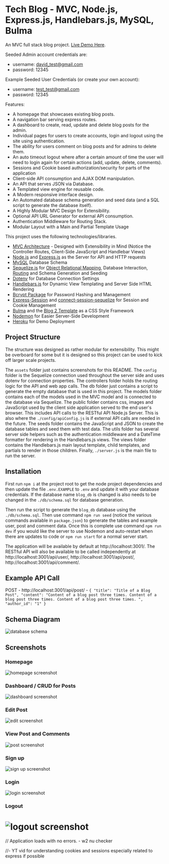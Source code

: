 # Tech Blog - MVC, Node.js, Express.js, Handlebars.js, MySQL, Bulma

An MVC full stack blog project. [Live Demo Here](https://mighty-earth-36141.herokuapp.com/).

Seeded Admin account credentials are:

-   username: david_test@gmail.com
-   password: 12345

Example Seeded User Credentials (or create your own account):

-   username: test_test@gmail.com
-   password: 12345

Features:

-   A homepage that showcases existing blog posts.
-   A navigation bar serving express routes.
-   A dashboard to create, read, update and delete blog posts for the admin.
-   Individual pages for users to create accounts, login and logout using the site using authentication.
-   The ability for users comment on blog posts and for admins to delete them.
-   An auto timeout logout where after a certain amount of time the user will need to login again for certain actions (add, update, delete, comments).
-   Sessions and Cookie based authorization/security for parts of the application
-   Client-side API consumption and AJAX DOM manipulation.
-   An API that serves JSON via Database.
-   A Templated view engine for reusable code.
-   A Modern responsive interface design.
-   An Automated database schema generation and seed data (and a SQL script to generate the database itself).
-   A Highly Modular MVC Design for Extensibility.
-   Optional API URL Generator for external API consumption.
-   Authentication Middleware for Routing Stack.
-   Modular Layout with a Main and Partial Template Usage

This project uses the following technologies/libraries.

-   [MVC Architecture](https://en.wikipedia.org/wiki/Model%E2%80%93view%E2%80%93controller) - Designed with Extensibility in Mind (Notice the Controller Routes, Client-Side JavaScript and Handlebar Views)
-   [Node.js](https://nodejs.org/en/) and [Express.js](https://expressjs.com/) as the Server for API and HTTP requests
-   [MySQL](https://www.mysql.com/) Database Schema
-   [Sequelize.js](https://sequelize.org/) for [Object Relational Mapping](https://en.wikipedia.org/wiki/Object%E2%80%93relational_mapping), Database Interaction, [Routing](https://expressjs.com/en/guide/routing.html) and Schema Generation and Seeding
-   [Dotenv](https://www.npmjs.com/package/dotenv) for Database Connection Settings
-   [Handlebars.js](https://handlebarsjs.com/) for Dynamic View Templating and Server Side HTML Rendering
-   [Bcrypt Package](https://www.npmjs.com/package/bcrypt) for Password Hashing and Management
-   [Express-Session](https://www.npmjs.com/package/express-session) and [connect-session-sequelize](https://www.npmjs.com/package/connect-session-sequelize) for Session and Cookie Management
-   [Bulma](https://bulma.io/) and the [Blog 2 Template](https://github.com/BulmaTemplates/bulma-templates/blob/master/templates/blog-tailsaw.html) as a CSS Style Framework
-   [Nodemon](https://www.npmjs.com/package/nodemon) for Easier Server-Side Development
-   [Heroku](https://www.heroku.com) for Demo Deployment

## Project Structure

The structure was designed as rather modular for extensibility. This might be overboard for some but it is designed so this project can be used to kick off larger scale projects.

The `assets` folder just contains screenshots for this README. The `config` folder is the Sequelize connection used throughout the server side and uses dotenv for connection properties. The controllers folder holds the routing logic for the API and web app calls. The db folder just contains a script to generate the empty database that is used in this project. The models folder contains each of the models used in the MVC model and is connected to the database via Sequelize. The public folder contains css, images and JavaScript used by the client side application served to the end user's browser. This includes API calls to the RESTful API Node.js Server. This is also where the `./config/apiConfig.js` is if external API calls are needed in the future. The seeds folder contains the JavaScript and JSON to create the database tables and seed them with test data. The utils folder has several server side helpers such as the authentication middleware and a DateTime formatter for rendering in the Handlebars.js views. The views folder contains the Handlebars.js main layout template, child templates, and partials to render in those children. Finally, `./server.js` is the main file to run the server.

## Installation

First run `npm i` at the project root to get the node project dependencies and then update the file `.env.EXAMPLE` to `.env` and update it with your database credentials. If the database name `blog_db` is changed is also needs to be changed in the `./db/schema.sql` for database generation.

Then run the script to generate the `blog_db` database using the `./db/schema.sql`. Then use command `npm run seed` (notice the various commands available in `package.json`) to generate the tables and example user, post and comment data. Once this is complete use command `npm run dev` if you would like the server to use Nodemon and auto-restart when there are updates to code or `npm run start` for a normal server start.

The application will be available by default at http://localhost:3001/. The RESTful API will also be available to be called independently at http://localhost:3001/api/user/, http://localhost:3001/api/post/, http://localhost:3001/api/comment/.

## Example API Call

POST - http://localhost:3001/api/post/ - `{ "title": "Title of a Blog Post", "content": "Content of a blog post three times. Content of a blog post three times. Content of a blog post three times. ", "author_id": "1" }`

## Schema Diagram

![database schema](./assets/database-schema.png)

## Screenshots

### Homepage

![homepage screenshot](./assets/index.png)

### Dashboard / CRUD for Posts

![dashboard screenshot](./assets/dashboard.png)

### Edit Post

![edit screenshot](./assets/edit.png)

### View Post and Comments

![post screenshot](./assets/post.png)

### Sign up

![sign up screenshot](./assets/signup.png)

### Login

![login screenshot](./assets/login.png)

### Logout

# ![logout screenshot](./assets/logout.png)

// Application loads with no errors. - w2 nu checker

//- YT vid for understanding cookies and sessions especially related to express if possible
